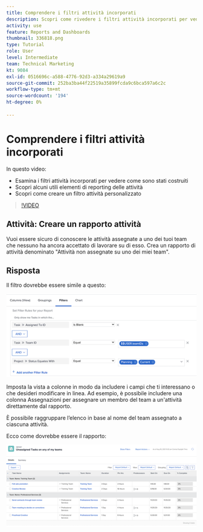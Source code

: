 ```yaml
---
title: Comprendere i filtri attività incorporati
description: Scopri come rivedere i filtri attività incorporati per vedere come sono stati costruiti e creare un filtro attività personalizzato in Workfront.
activity: use
feature: Reports and Dashboards
thumbnail: 336818.png
type: Tutorial
role: User
level: Intermediate
team: Technical Marketing
kt: 9084
exl-id: 0516696c-a588-4776-92d3-a334a29619a9
source-git-commit: 252ba3ba44f22519a35899fcda9c6bca597a6c2c
workflow-type: tm+mt
source-wordcount: '194'
ht-degree: 0%

---
```


# Comprendere i filtri attività incorporati

In questo video:

* Esamina i filtri attività incorporati per vedere come sono stati costruiti
* Scopri alcuni utili elementi di reporting delle attività
* Scopri come creare un filtro attività personalizzato

>[!VIDEO](https://video.tv.adobe.com/v/336818/?quality=12)

## Attività: Creare un rapporto attività

Vuoi essere sicuro di conoscere le attività assegnate a uno dei tuoi team che nessuno ha ancora accettato di lavorare su di esso. Crea un rapporto di attività denominato &quot;Attività non assegnate su uno dei miei team&quot;.

## Risposta

Il filtro dovrebbe essere simile a questo:

![Immagine della schermata per creare un filtro attività](assets/opening-built-in-task-filters-1.png)

Imposta la vista a colonne in modo da includere i campi che ti interessano o che desideri modificare in linea. Ad esempio, è possibile includere una colonna Assegnazioni per assegnare un membro del team a un&#39;attività direttamente dal rapporto.

È possibile raggruppare l’elenco in base al nome del team assegnato a ciascuna attività.

Ecco come dovrebbe essere il rapporto:

![Immagine di un report attività](assets/opening-built-in-task-filters-2.png)
